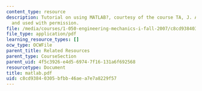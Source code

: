 ```yaml
---
content_type: resource
description: Tutorial on using MATLAB?, courtesy of the course TA, J. Alberto Ortega,
  and used with permission.
file: /media/courses/1-050-engineering-mechanics-i-fall-2007/c8cd93840305bfbb46aea7e7a8229f57_matlab.pdf
file_type: application/pdf
learning_resource_types: []
ocw_type: OCWFile
parent_title: Related Resources
parent_type: CourseSection
parent_uid: 4f5c3926-e4d5-6974-7f16-131a6f692568
resourcetype: Document
title: matlab.pdf
uid: c8cd9384-0305-bfbb-46ae-a7e7a8229f57
---
```

